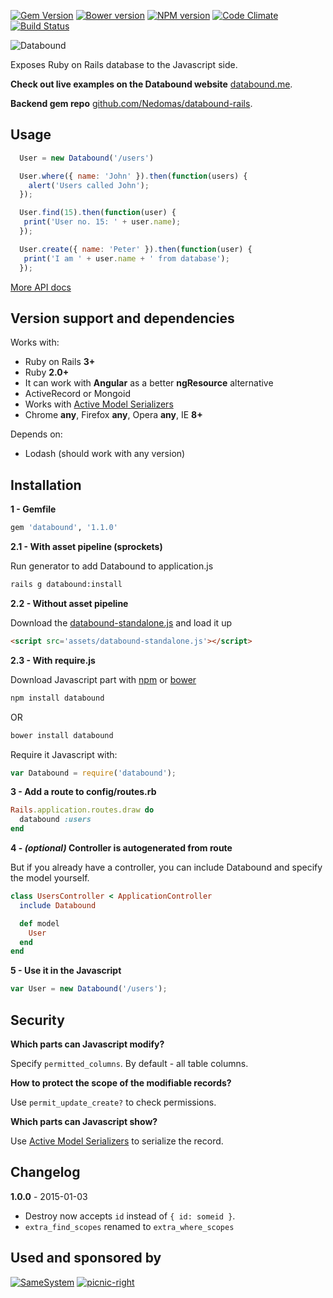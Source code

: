 [![Gem Version](https://badge.fury.io/rb/databound.svg)](http://badge.fury.io/rb/databound)
[![Bower version](https://badge.fury.io/bo/databound.svg)](http://badge.fury.io/bo/databound)
[![NPM version](https://badge.fury.io/js/databound.svg)](http://badge.fury.io/js/databound)
[![Code Climate](https://codeclimate.com/github/Nedomas/databound/badges/gpa.svg)](https://codeclimate.com/github/Nedomas/databound)
[![Build Status](https://travis-ci.org/Nedomas/databound.svg)](https://travis-ci.org/Nedomas/databound)

![Databound](https://cloud.githubusercontent.com/assets/1877286/4743542/df89dcec-5a28-11e4-9114-6f383fe269cb.png)

Exposes Ruby on Rails database to the Javascript side.

**Check out live examples on the Databound website** [databound.me](http://databound.me).

**Backend gem repo** [github.com/Nedomas/databound-rails](http://github.com/Nedomas/databound-rails).

## Usage

```js
  User = new Databound('/users')

  User.where({ name: 'John' }).then(function(users) {
    alert('Users called John');
  });

  User.find(15).then(function(user) {
   print('User no. 15: ' + user.name);
  });

  User.create({ name: 'Peter' }).then(function(user) {
   print('I am ' + user.name + ' from database');
  });
```

[More API docs](http://nedomas.github.io/databound/src/databound.html)

## Version support and dependencies

Works with:
- Ruby on Rails **3+**
- Ruby **2.0+**
- It can work with **Angular** as a better **ngResource** alternative
- ActiveRecord or Mongoid
- Works with [Active Model Serializers](https://github.com/rails-api/active_model_serializers)
- Chrome **any**, Firefox **any**, Opera **any**, IE **8+**

Depends on:
- Lodash (should work with any version)

## Installation

**1 - Gemfile**
```ruby
gem 'databound', '1.1.0'
```

**2.1 - With asset pipeline (sprockets)**

Run generator to add Databound to application.js
```sh
rails g databound:install
```

**2.2 - Without asset pipeline**

Download the [databound-standalone.js](https://raw.githubusercontent.com/Nedomas/databound/master/dist/databound-standalone.js) and load it up
```html
<script src='assets/databound-standalone.js'></script>
```

**2.3 - With require.js**

Download Javascript part with [npm](http://npmjs.com) or [bower](bower.io)

```sh
npm install databound
```

OR

```sh
bower install databound
```

Require it Javascript with:
```javascript
var Databound = require('databound');
```

**3 - Add a route to config/routes.rb**
```ruby
Rails.application.routes.draw do
  databound :users
end
```

**4 - *(optional)* Controller is autogenerated from route**

But if you already have a controller, you can include Databound and specify the model yourself.
```ruby
class UsersController < ApplicationController
  include Databound

  def model
    User
  end
end
```

**5 - Use it in the Javascript**
```javascript
var User = new Databound('/users');
```

## Security

**Which parts can Javascript modify?**

Specify ``permitted_columns``. By default - all table columns.

**How to protect the scope of the modifiable records?**

Use ``permit_update_create?`` to check permissions.

**Which parts can Javascript show?**

Use [Active Model Serializers](https://github.com/rails-api/active_model_serializers) to serialize the record.

## Changelog

**1.0.0** - 2015-01-03

* Destroy now accepts ``id`` instead of ``{ id: someid }``.
* ``extra_find_scopes`` renamed to ``extra_where_scopes``

## Used and sponsored by

[![SameSystem](https://cloud.githubusercontent.com/assets/1877286/5602104/d8e44986-933f-11e4-8e64-b0c8e83a94d1.jpg)](http://samesystem.com) [![picnic-right](https://cloud.githubusercontent.com/assets/1877286/5602105/dab01272-933f-11e4-9aab-624ba81825d9.png)](http://spacepicnic.net)
